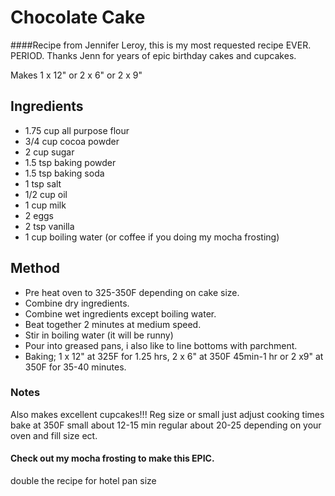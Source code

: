 # Chocolate Cake

####Recipe from Jennifer Leroy, this is my most requested recipe EVER. PERIOD. Thanks Jenn for years of epic birthday cakes and cupcakes.

Makes 1 x 12" or 2 x 6" or 2 x 9"

## Ingredients

- 1.75 cup all purpose flour
- 3/4 cup cocoa powder
- 2 cup sugar
- 1.5 tsp baking powder
- 1.5 tsp baking soda
- 1 tsp salt
- 1/2 cup oil
- 1 cup milk
- 2 eggs
- 2 tsp vanilla 
- 1 cup boiling water (or coffee if you doing my mocha frosting)

## Method

- Pre heat oven to 325-350F depending on cake size.
- Combine dry ingredients.
- Combine wet ingredients except boiling water.
- Beat together 2 minutes at medium speed.
- Stir in boiling water (it will be runny)
- Pour into greased pans, i also like to line bottoms with parchment.
- Baking; 1 x 12" at 325F for 1.25 hrs, 2 x 6" at 350F 45min-1 hr or 2 x9" at 350F for 35-40 minutes.

### Notes

Also makes excellent cupcakes!!! Reg size or small just adjust cooking times bake at 350F small about 12-15 min regular about 20-25 depending on your oven and fill size ect.

#### Check out my mocha frosting to make this EPIC.

double the recipe for hotel pan size
